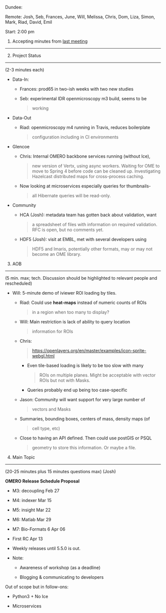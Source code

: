 Dundee:

Remote: Josh, Seb, Frances, June, Will, Melissa, Chris, Dom, Liza,
Simon, Mark, Riad, David, Emil

Start: 2:00 pm

1. Accepting minutes from [<u>last meeting</u>](https://drive.google.com/open?id=1TndXeC3wQSZVEaB5ZGpEAaPRl1QAufSI)
-------------------------------------------------------------------------------------------------------------------

2. Project Status
-----------------

(2-3 minutes each)

-   Data-In:

    -   Frances: prod65 in two-ish weeks with two new studies

    -   Seb: experimental IDR openmicroscopy m3 build, seems to be
        > working

-   Data-Out

    -   Riad: openmicroscopy m4 running in Travis, reduces boilerplate
        > configuration including in CI environments

-   Glencoe

    -   Chris: Internal OMERO backbone services running (without Ice),
        > new version of Vertx, using async workers. Waiting for OME to
        > move to Spring 4 before code can be cleaned up. Investigating
        > Hazelcast distributed maps for cross-process caching.

    -   Now looking at microservices especially queries for thumbnails-
        > all Hibernate queries will be read-only.

-   Community

    -   HCA (Josh): metadata team has gotten back about validation, want
        > a spreadsheet of files with information on required
        > validation. RFC is open, but no comments yet.

    -   HDF5 (Josh): visit at EMBL, met with several developers using
        > HDF5 and Imaris, potentially other formats, may or may not
        > become an OME library.

3. AOB
------

(5 min. max; tech. Discussion should be highlighted to relevant people
and rescheduled)

-   Will: 5-minute demo of iviewer ROI loading by tiles.

    -   Riad: Could use **heat-maps** instead of numeric counts of ROIs
        > in a region when too many to display?

    -   Will: Main restriction is lack of ability to query location
        > information for ROIs

    -   Chris:
        > [<u>https://openlayers.org/en/master/examples/icon-sprite-webgl.html</u>](https://openlayers.org/en/master/examples/icon-sprite-webgl.html)

        -   Even tile-based loading is likely to be too slow with many
            > ROIs on multiple planes. Might be acceptable with vector
            > ROIs but not with Masks.

        -   Queries probably end up being too case-specific

    -   Jason: Community will want support for very large number of
        > vectors and Masks

    -   Summaries, bounding boxes, centers of mass, density maps (of
        > cell type, etc)

    -   Close to having an API defined. Then could use postGIS or PSQL
        > geometry to store this information. Or maybe a file.

4. Main Topic
-------------

(20-25 minutes plus 15 minutes questions max) (Josh)

**OMERO Release Schedule Proposal**

-   M3: decoupling Feb 27

-   M4: indexer Mar 15

-   M5: insight Mar 22

-   M6: Matlab Mar 29

-   M7: Bio-Formats 6 Apr 06

-   First RC Apr 13

-   Weekly releases until 5.5.0 is out.

-   Note:

    -   Awareness of workshop (as a deadline)

    -   Blogging & communicating to developers

Out of scope but in follow-ons:

-   Python3 + No Ice

-   Microservices
